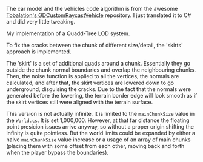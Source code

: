 The car model and the vehicles code algorithm is from the awesome [Tobalation's GDCustomRaycastVehicle](https://github.com/Tobalation/GDCustomRaycastVehicle) repository. I just translated it to C# and did very little tweaking.

My implementation of a Quadd-Tree LOD system.  

To fix the cracks between the chunk of different size/detail, the 'skirts' approach is implemented.  

The 'skirt' is a set of additional quads around a chunk. Essentially they go outside the chunk normal boundaries and overlap the neighbouring chunks. Then, the noise function is applied to all the vertices, the normals are calculated, and after that, the skirt vertices are lowered down to go underground, disguising the cracks. Due to the fact that the normals were generated before the lowering, the terrain border edge will look smooth as if the skirt vertices still were aligned with the terrain surface.

This version is not actually infinite. It is limited to the `mainChunkSize` value in the `World.cs`. It is set 1,000,000. However, at that far distance the floating point presicion issues arrive anyway, so without a proper origin shifting the infinity is quite pointless. But the world limits could be expanded by either a naive `mainChunkSize` value increase or a usage of an array of main chunks (placing them with some offset from each other, moving back and forth when the player bypass the boundaries).
